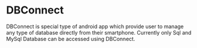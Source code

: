 # DBConnect
DBConnect is special type of android app which provide user to manage any type of database directly from their smartphone. Currently only Sql and MySql Database can be accessed using DBConnect.
